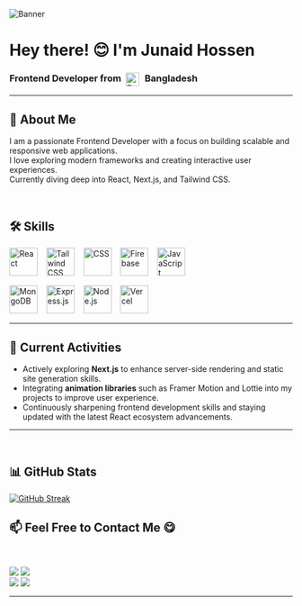 <!-- Banner Image -->


![Banner](https://your-image-url-here.jpg)


<h1>Hey there!  😊  I'm Junaid Hossen</h1>
<h3>
  Frontend Developer from&nbsp;
  <img src="https://upload.wikimedia.org/wikipedia/commons/f/f9/Flag_of_Bangladesh.svg" alt="Bangladesh Flag" width="24" style="vertical-align: middle; margin-right: 6px;">
  Bangladesh
</h3>






---

## 👋 About Me
I am a passionate Frontend Developer with a focus on building scalable and responsive web applications.  
I love exploring modern frameworks and creating interactive user experiences.  
Currently diving deep into React, Next.js, and Tailwind CSS.



<br>

## 🛠 Skills

<p>
  <img src="https://skillicons.dev/icons?i=react" height="50" alt="React" />&nbsp;&nbsp;&nbsp;
  <img src="https://skillicons.dev/icons?i=tailwind" height="50" alt="Tailwind CSS" />&nbsp;&nbsp;&nbsp;
  <img src="https://skillicons.dev/icons?i=css" height="50" alt="CSS" />&nbsp;&nbsp;&nbsp;
  <img src="https://skillicons.dev/icons?i=firebase" height="50" alt="Firebase" />&nbsp;&nbsp;&nbsp;
  <img src="https://skillicons.dev/icons?i=javascript" height="50" alt="JavaScript" />
</p>

<p>
  <img src="https://skillicons.dev/icons?i=mongodb" height="50" alt="MongoDB" />&nbsp;&nbsp;&nbsp;
  <img src="https://skillicons.dev/icons?i=express" height="50" alt="Express.js" />&nbsp;&nbsp;&nbsp;
  <img src="https://skillicons.dev/icons?i=nodejs" height="50" alt="Node.js" />&nbsp;&nbsp;&nbsp;
  <img src="https://skillicons.dev/icons?i=vercel" height="50" alt="Vercel" />
</p>


---

## 🔭 Current Activities
- Actively exploring **Next.js** to enhance server-side rendering and static site generation skills.  
- Integrating **animation libraries** such as Framer Motion and Lottie into my projects to improve user experience.  
- Continuously sharpening frontend development skills and staying updated with the latest React ecosystem advancements.  


---


<br>

## 📊 GitHub Stats

[![GitHub Streak](https://streak-stats.demolab.com/?user=junaid014)](https://git.io/streak-stats)


## 📫 Feel Free to Contact Me 😋
<br>

<a href="mailto:junaidhossen014@gmail.com"><img src="https://img.shields.io/badge/Email-junaidhossen014%40gmail.com-orange"></a>
<a href="https://wa.me/8801744949725" target="_blank"><img src="https://img.shields.io/badge/WhatsApp-01744949725-25D366"></a>
<br>
<a href="https://www.facebook.com/junaid.hossen.7509" target="_blank"><img src="https://img.shields.io/badge/Facebook-Junaid%20Hossen-1877F2"></a>
<a href="https://www.linkedin.com/in/junaid-hossen/" target="_blank"><img src="https://img.shields.io/badge/LinkedIn-Junaid%20Hossen-informational"></a>

---


